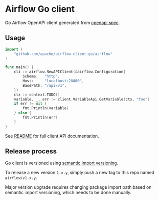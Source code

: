 <!--
 Licensed to the Apache Software Foundation (ASF) under one
 or more contributor license agreements.  See the NOTICE file
 distributed with this work for additional information
 regarding copyright ownership.  The ASF licenses this file
 to you under the Apache License, Version 2.0 (the
 "License"); you may not use this file except in compliance
 with the License.  You may obtain a copy of the License at

   http://www.apache.org/licenses/LICENSE-2.0

 Unless required by applicable law or agreed to in writing,
 software distributed under the License is distributed on an
 "AS IS" BASIS, WITHOUT WARRANTIES OR CONDITIONS OF ANY
 KIND, either express or implied.  See the License for the
 specific language governing permissions and limitations
 under the License.
-->
Airflow Go client
=================

Go Airflow OpenAPI client generated from [openapi spec](https://github.com/apache/airflow/tree/master/clients).


Usage
-----

```go
import (
	"github.com/apache/airflow-client-go/airflow"
)

func main() {
	cli := airflow.NewAPIClient(&airflow.Configuration{
		Scheme:   "http",
		Host:     "localhost:28080",
		BasePath: "/api/v1",
	})
	ctx := context.TODO()
	variable, _, err := client.VariableApi.GetVariable(ctx, "foo")
	if err != nil {
		fmt.Println(variable)
	} else {
		fmt.Println(err)
	}
}
```

See [README](./airflow/README.md#documentation-for-api-endpoints) for full client API documentation.


Release process
---------------

Go client is versioned using [semantic import
versioning](https://blog.golang.org/versioning-proposal).

To release a new version `1.x.y`, simply push a new tag to this repo named
`airflow/v1.x.y`.

Major version upgrade requires changing package import path based on semantic
import versioning, which needs to be done manually.
